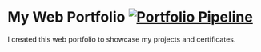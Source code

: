 # My Web Portfolio [![Portfolio Pipeline](https://github.com/AMM48/Portfolio/actions/workflows/deploy.yml/badge.svg)](https://github.com/AMM48/Portfolio/actions/workflows/deploy.yml)

I created this web portfolio to showcase my projects and certificates.
